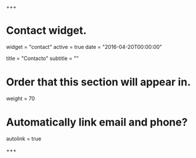 +++
# Contact widget.
widget = "contact"
active = true
date = "2016-04-20T00:00:00"

title = "Contacto"
subtitle = ""

# Order that this section will appear in.
weight = 70

# Automatically link email and phone?
autolink = true

+++
